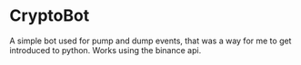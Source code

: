 # CryptoBot
A simple bot used for pump and dump events, that was a way for me to get introduced to python.
Works using the binance api.
